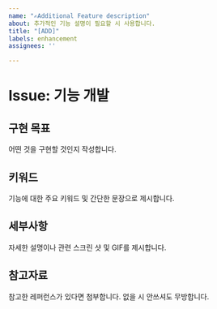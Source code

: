 ```yaml
---
name: "✍Additional Feature description"
about: 추가적인 기능 설명이 필요할 시 사용합니다.
title: "[ADD]"
labels: enhancement
assignees: ''

---
```


# Issue: 기능 개발

## 구현 목표
어떤 것을 구현할 것인지 작성합니다.

## 키워드
기능에 대한 주요 키워드 및 간단한 문장으로 제시합니다.

## 세부사항
자세한 설명이나 관련 스크린 샷 및 GIF를 제시합니다.

## 참고자료
참고한 레퍼런스가 있다면 첨부합니다. 
없을 시 안쓰셔도 무방합니다.
